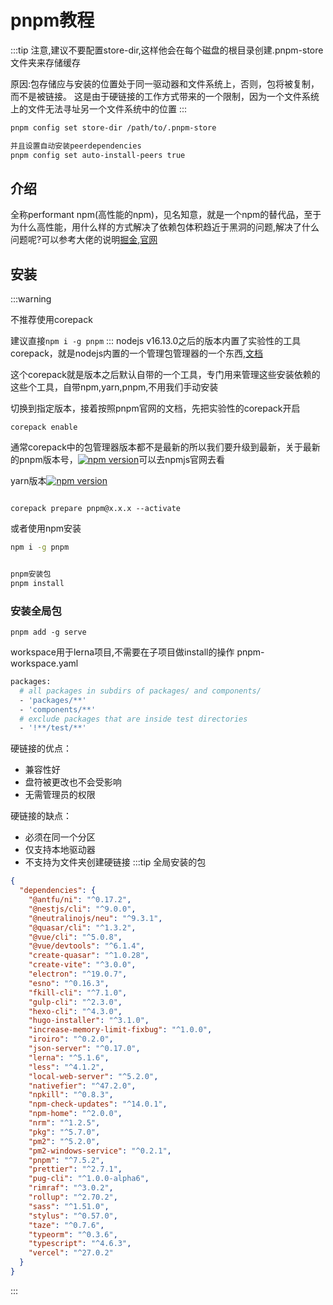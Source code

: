 # pnpm教程

:::tip
注意,建议不要配置store-dir,这样他会在每个磁盘的根目录创建.pnpm-store文件夹来存储缓存

原因:包存储应与安装的位置处于同一驱动器和文件系统上，否则，包将被复制，而不是被链接。 这是由于硬链接的工作方式带来的一个限制，因为一个文件系统上的文件无法寻址另一个文件系统中的位置
:::

```bash
pnpm config set store-dir /path/to/.pnpm-store

并且设置自动安装peerdependencies
pnpm config set auto-install-peers true
```

## 介绍

全称performant npm(高性能的npm)，见名知意，就是一个npm的替代品，至于为什么高性能，用什么样的方式解决了依赖包体积趋近于黑洞的问题,解决了什么问题呢?可以参考大佬的说明[掘金](https://juejin.cn/post/6932046455733485575),[官网](https://pnpm.io/zh/motivation)

## 安装

:::warning

不推荐使用corepack

建议直接`npm i -g pnpm`
:::
nodejs v16.13.0之后的版本内置了实验性的工具corepack，就是nodejs内置的一个管理包管理器的一个东西,[文档](https://github.com/nodejs/corepack/blob/main/README.md)

这个corepack就是版本之后默认自带的一个工具，专门用来管理这些安装依赖的这些个工具，自带npm,yarn,pnpm,不用我们手动安装

切换到指定版本，接着按照pnpm官网的文档，先把实验性的corepack开启

```shell
corepack enable
```

通常corepack中的包管理器版本都不是最新的所以我们要升级到最新，关于最新的pnpm版本号，[![npm version](https://img.shields.io/npm/v/pnpm.svg)](https://www.npmjs.com/package/pnpm)可以去npmjs官网去看

yarn版本[![npm version](https://img.shields.io/npm/v/yarn.svg)](https://www.npmjs.com/package/yarn)

```shell

corepack prepare pnpm@x.x.x --activate
```

或者使用npm安装

```bash
npm i -g pnpm


pnpm安装包
pnpm install

```

### 安装全局包

```shell
pnpm add -g serve
```

workspace用于lerna项目,不需要在子项目做install的操作
pnpm-workspace.yaml

```bash
packages:
  # all packages in subdirs of packages/ and components/
  - 'packages/**'
  - 'components/**'
  # exclude packages that are inside test directories
  - '!**/test/**'
```

硬链接的优点：

- 兼容性好
- 盘符被更改也不会受影响
- 无需管理员的权限  

硬链接的缺点：

- 必须在同一个分区
- 仅支持本地驱动器
- 不支持为文件夹创建硬链接
:::tip
全局安装的包

```json
{
  "dependencies": {
    "@antfu/ni": "^0.17.2",
    "@nestjs/cli": "^9.0.0",
    "@neutralinojs/neu": "^9.3.1",
    "@quasar/cli": "^1.3.2",
    "@vue/cli": "^5.0.8",
    "@vue/devtools": "^6.1.4",
    "create-quasar": "^1.0.28",
    "create-vite": "^3.0.0",
    "electron": "^19.0.7",
    "esno": "^0.16.3",
    "fkill-cli": "^7.1.0",
    "gulp-cli": "^2.3.0",
    "hexo-cli": "^4.3.0",
    "hugo-installer": "^3.1.0",
    "increase-memory-limit-fixbug": "^1.0.0",
    "iroiro": "^0.2.0",
    "json-server": "^0.17.0",
    "lerna": "^5.1.6",
    "less": "^4.1.2",
    "local-web-server": "^5.2.0",
    "nativefier": "^47.2.0",
    "npkill": "^0.8.3",
    "npm-check-updates": "^14.0.1",
    "npm-home": "^2.0.0",
    "nrm": "^1.2.5",
    "pkg": "^5.7.0",
    "pm2": "^5.2.0",
    "pm2-windows-service": "^0.2.1",
    "pnpm": "^7.5.2",
    "prettier": "^2.7.1",
    "pug-cli": "^1.0.0-alpha6",
    "rimraf": "^3.0.2",
    "rollup": "^2.70.2",
    "sass": "^1.51.0",
    "stylus": "^0.57.0",
    "taze": "^0.7.6",
    "typeorm": "^0.3.6",
    "typescript": "^4.6.3",
    "vercel": "^27.0.2"
  }
}

```

:::
